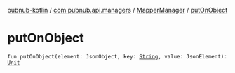 [pubnub-kotlin](../../index.md) / [com.pubnub.api.managers](../index.md) / [MapperManager](index.md) / [putOnObject](./put-on-object.md)

# putOnObject

`fun putOnObject(element: JsonObject, key: `[`String`](https://kotlinlang.org/api/latest/jvm/stdlib/kotlin/-string/index.html)`, value: JsonElement): `[`Unit`](https://kotlinlang.org/api/latest/jvm/stdlib/kotlin/-unit/index.html)